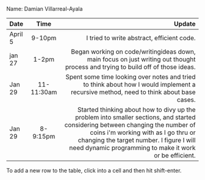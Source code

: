 Name: Damian Villarreal-Ayala

| Date    |    Time    |                                                                                                                                                                                                                                                                       Update |
|:--------|:----------:|-----------------------------------------------------------------------------------------------------------------------------------------------------------------------------------------------------------------------------------------------------------------------------:|
| April 5 |   9-10pm   |                                                                                                                                                                                                                                   I tried to write abstract, efficient code. |
| jan 27  |   1-2pm    |                                                                                                                                              Began working on code/writingideas down, main focus on just writing out thought process and trying to build off of those ideas. |
| Jan 29  | 11-11:30am |                                                                                                                                        Spent some time looking over notes and tried to think about how I would implement a recursive method, need to think about base cases. |
| Jan 29  |  8-9:15pm  | Started thinking about how to divy up the problem into smaller sections, and started considering between changing the number of coins i'm working with as I go thru or changing the target number. I figure I will need dynamic programming to make it work or be efficient. |


To add a new row to the table, click into a cell and then hit shift-enter.